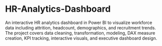 # HR-Analytics-Dashboard
An interactive HR analytics dashboard in Power BI to visualize workforce data including attrition, headcount, demographics, and recruitment trends. The project covers data cleaning, transformation, modeling, DAX measure creation, KPI tracking, interactive visuals, and executive dashboard design.
